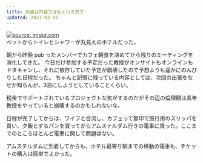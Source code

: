 ```yaml
---
title: 出張は内容ではなく行き先で
updated: 2023-03-03
---
```


<a href="https://imgur.com/8f1ejnJ"><img src="https://i.imgur.com/8f1ejnJ.png" title="source: imgur.com" /></a>  
ベットからトイレとシャワーが丸見えのホテルだった。

朝から昨晩 pub ったメンバーでカフェ朝食を決めてから残りのミーティングを消化してきた。
今日だけ参加する予定だった教授がオンサイトもオンラインもドタキャンし、それに依存していた予定が崩壊したので予想よりも遥かにのんびりした日程だった。
ちゃんと記憶に残っている内容としては、次回の出張をなぜか知らんが、3泊にしようとしていることくらい。

税金でサポートされているプロジェクトな気がするのだがその辺の倫理観は長年教授をやっていると崩壊するのかもしれないな。

日程が完了してからは、ワイフと合流し、カフェって無印で旅行用のスリッパを買い、夕飯とするパンを買ってからアムステルダム行きの電車に乗った。ここまでのところほとんど電車に関して問題はない。

アムステルダムに到着してからも、ホテル最寄り駅までの移動の電車も、チケットの購入は簡単でよかった。
